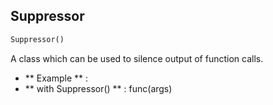 ## Suppressor
```python
Suppressor()
```
A class which can be used to silence output of function calls.
* ** Example ** :  
* ** with Suppressor() ** :         func(args)